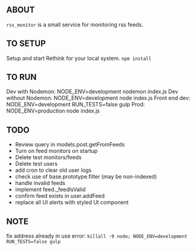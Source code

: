 ## ABOUT
`rss_monitor` is a small service for monitoring rss feeds.

## TO SETUP
Setup and start Rethink for your local system.
`npm install`

## TO RUN
Dev with Nodemon: NODE_ENV=development nodemon index.js
Dev without Nodemon: NODE_ENV=development node index.js
Front end dev: NODE_ENV=development RUN_TESTS=false gulp
Prod: NODE_ENV=production node index.js

## TODO
* Review query in models.post.getFromFeeds
* Turn on feed monitors on startup
* Delete test monitors/feeds
* Delete test users
* add cron to clear old user logs
* check use of base.prototype.filter (may be non-indexed)
* handle invalid feeds
* implement feed._feedIsValid
* confirm feed exists in user.addFeed
* replace all UI alerts with styled UI component

## NOTE
fix address already in use error: `killall -9 node; NODE_ENV=development RUN_TESTS=false gulp`